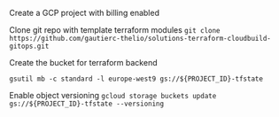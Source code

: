 

Create a GCP project with billing enabled

Clone git repo with template terraform modules
```git clone https://github.com/gautierc-thelio/solutions-terraform-cloudbuild-gitops.git```

Create the bucket for terraform backend

```gsutil mb -c standard -l europe-west9 gs://${PROJECT_ID}-tfstate```

Enable object versioning
```gcloud storage buckets update gs://${PROJECT_ID}-tfstate --versioning```